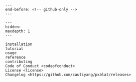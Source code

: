 ```{include} ../README.md
---
end-before: <!-- github-only -->
---
```

[contributor guide]: contributing
[command-line reference]: usage

```{toctree}
---
hidden:
maxdepth: 1
---

installation
tutorial
usage
reference
contributing
Code of Conduct <codeofconduct>
License <license>
Changelog <https://github.com/cauliyang/pxblat/releases>
```
